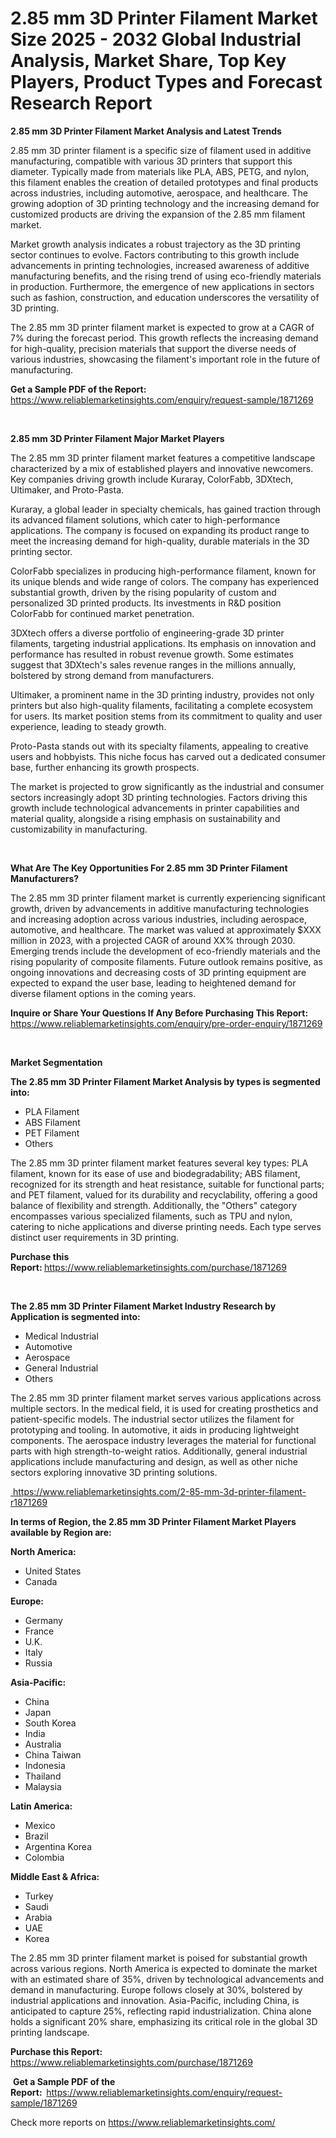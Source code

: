 <p><h1>2.85 mm 3D Printer Filament Market Size 2025 - 2032 Global Industrial Analysis, Market Share, Top Key Players, Product Types and Forecast Research Report</h1></p><p><strong>2.85 mm 3D Printer Filament Market Analysis and Latest Trends</strong></p>
<p><p>2.85 mm 3D printer filament is a specific size of filament used in additive manufacturing, compatible with various 3D printers that support this diameter. Typically made from materials like PLA, ABS, PETG, and nylon, this filament enables the creation of detailed prototypes and final products across industries, including automotive, aerospace, and healthcare. The growing adoption of 3D printing technology and the increasing demand for customized products are driving the expansion of the 2.85 mm filament market.</p><p>Market growth analysis indicates a robust trajectory as the 3D printing sector continues to evolve. Factors contributing to this growth include advancements in printing technologies, increased awareness of additive manufacturing benefits, and the rising trend of using eco-friendly materials in production. Furthermore, the emergence of new applications in sectors such as fashion, construction, and education underscores the versatility of 3D printing.</p><p>The 2.85 mm 3D printer filament market is expected to grow at a CAGR of 7% during the forecast period. This growth reflects the increasing demand for high-quality, precision materials that support the diverse needs of various industries, showcasing the filament's important role in the future of manufacturing.</p></p>
<p><strong>Get a Sample PDF of the Report:&nbsp;</strong> <a href="https://www.reliablemarketinsights.com/enquiry/request-sample/1871269?utm_campaign=2177&utm_medium=2&utm_source=Github&utm_content=ia&utm_term=03042025&utm_id=285-mm-3d-printer-filament">https://www.reliablemarketinsights.com/enquiry/request-sample/1871269</a></p>
<p>&nbsp;</p>
<p><strong>2.85 mm 3D Printer Filament Major Market Players</strong></p>
<p><p>The 2.85 mm 3D printer filament market features a competitive landscape characterized by a mix of established players and innovative newcomers. Key companies driving growth include Kuraray, ColorFabb, 3DXtech, Ultimaker, and Proto-Pasta.</p><p>Kuraray, a global leader in specialty chemicals, has gained traction through its advanced filament solutions, which cater to high-performance applications. The company is focused on expanding its product range to meet the increasing demand for high-quality, durable materials in the 3D printing sector.</p><p>ColorFabb specializes in producing high-performance filament, known for its unique blends and wide range of colors. The company has experienced substantial growth, driven by the rising popularity of custom and personalized 3D printed products. Its investments in R&D position ColorFabb for continued market penetration.</p><p>3DXtech offers a diverse portfolio of engineering-grade 3D printer filaments, targeting industrial applications. Its emphasis on innovation and performance has resulted in robust revenue growth. Some estimates suggest that 3DXtech's sales revenue ranges in the millions annually, bolstered by strong demand from manufacturers.</p><p>Ultimaker, a prominent name in the 3D printing industry, provides not only printers but also high-quality filaments, facilitating a complete ecosystem for users. Its market position stems from its commitment to quality and user experience, leading to steady growth.</p><p>Proto-Pasta stands out with its specialty filaments, appealing to creative users and hobbyists. This niche focus has carved out a dedicated consumer base, further enhancing its growth prospects.</p><p>The market is projected to grow significantly as the industrial and consumer sectors increasingly adopt 3D printing technologies. Factors driving this growth include technological advancements in printer capabilities and material quality, alongside a rising emphasis on sustainability and customizability in manufacturing.</p></p>
<p>&nbsp;</p>
<p><strong>What Are The Key Opportunities For 2.85 mm 3D Printer Filament Manufacturers?</strong></p>
<p><p>The 2.85 mm 3D printer filament market is currently experiencing significant growth, driven by advancements in additive manufacturing technologies and increasing adoption across various industries, including aerospace, automotive, and healthcare. The market was valued at approximately $XXX million in 2023, with a projected CAGR of around XX% through 2030. Emerging trends include the development of eco-friendly materials and the rising popularity of composite filaments. Future outlook remains positive, as ongoing innovations and decreasing costs of 3D printing equipment are expected to expand the user base, leading to heightened demand for diverse filament options in the coming years.</p></p>
<p><strong>Inquire or Share Your Questions If Any Before Purchasing This Report:</strong> <a href="https://www.reliablemarketinsights.com/enquiry/pre-order-enquiry/1871269?utm_campaign=2177&utm_medium=2&utm_source=Github&utm_content=ia&utm_term=03042025&utm_id=285-mm-3d-printer-filament">https://www.reliablemarketinsights.com/enquiry/pre-order-enquiry/1871269</a></p>
<p>&nbsp;</p>
<p><strong>Market Segmentation</strong></p>
<p><strong>The 2.85 mm 3D Printer Filament Market Analysis by types is segmented into:</strong></p>
<p><ul><li>PLA Filament</li><li>ABS Filament</li><li>PET Filament</li><li>Others</li></ul></p>
<p><p>The 2.85 mm 3D printer filament market features several key types: PLA filament, known for its ease of use and biodegradability; ABS filament, recognized for its strength and heat resistance, suitable for functional parts; and PET filament, valued for its durability and recyclability, offering a good balance of flexibility and strength. Additionally, the "Others" category encompasses various specialized filaments, such as TPU and nylon, catering to niche applications and diverse printing needs. Each type serves distinct user requirements in 3D printing.</p></p>
<p><strong>Purchase this Report:&nbsp;</strong><a href="https://www.reliablemarketinsights.com/purchase/1871269?utm_campaign=2177&utm_medium=2&utm_source=Github&utm_content=ia&utm_term=03042025&utm_id=285-mm-3d-printer-filament">https://www.reliablemarketinsights.com/purchase/1871269</a></p>
<p>&nbsp;</p>
<p><strong>The 2.85 mm 3D Printer Filament Market Industry Research by Application is segmented into:</strong></p>
<p><ul><li>Medical Industrial</li><li>Automotive</li><li>Aerospace</li><li>General Industrial</li><li>Others</li></ul></p>
<p><p>The 2.85 mm 3D printer filament market serves various applications across multiple sectors. In the medical field, it is used for creating prosthetics and patient-specific models. The industrial sector utilizes the filament for prototyping and tooling. In automotive, it aids in producing lightweight components. The aerospace industry leverages the material for functional parts with high strength-to-weight ratios. Additionally, general industrial applications include manufacturing and design, as well as other niche sectors exploring innovative 3D printing solutions.</p></p>
<p><a href="https://www.reliablemarketinsights.com/2-85-mm-3d-printer-filament-r1871269?utm_campaign=2177&utm_medium=2&utm_source=Github&utm_content=ia&utm_term=03042025&utm_id=285-mm-3d-printer-filament">&nbsp;https://www.reliablemarketinsights.com/2-85-mm-3d-printer-filament-r1871269</a></p>
<p><strong>In terms of Region, the 2.85 mm 3D Printer Filament Market Players available by Region are:</strong></p>
<p>
    <p> <strong> North America: </strong>
        <ul>
            <li>United States</li>
            <li>Canada</li>
        </ul>
        </p> 
    <p> <strong> Europe: </strong>
        <ul>
            <li>Germany</li>
            <li>France</li>
            <li>U.K.</li>
            <li>Italy</li>
            <li>Russia</li>
        </ul>
        </p> 
    <p> <strong> Asia-Pacific: </strong>
        <ul>
            <li>China</li>
            <li>Japan</li>
            <li>South Korea</li>
            <li>India</li>
            <li>Australia</li>
            <li>China Taiwan</li>
            <li>Indonesia</li>
            <li>Thailand</li>
            <li>Malaysia</li>
        </ul>
        </p> 
    <p> <strong> Latin America: </strong>
        <ul>
            <li>Mexico</li>
            <li>Brazil</li>
            <li>Argentina Korea</li>
            <li>Colombia</li>
        </ul>
        </p> 
    <p> <strong> Middle East & Africa: </strong>
        <ul>
            <li>Turkey</li>
            <li>Saudi</li>
            <li>Arabia</li>
            <li>UAE</li>
            <li>Korea</li>
        </ul>
    </p>
    </p>
<p><p>The 2.85 mm 3D printer filament market is poised for substantial growth across various regions. North America is expected to dominate the market with an estimated share of 35%, driven by technological advancements and demand in manufacturing. Europe follows closely at 30%, bolstered by industrial applications and innovation. Asia-Pacific, including China, is anticipated to capture 25%, reflecting rapid industrialization. China alone holds a significant 20% share, emphasizing its critical role in the global 3D printing landscape.</p></p>
<p><strong>Purchase this Report: </strong><a href="https://www.reliablemarketinsights.com/purchase/1871269?utm_campaign=2177&utm_medium=2&utm_source=Github&utm_content=ia&utm_term=03042025&utm_id=285-mm-3d-printer-filament">https://www.reliablemarketinsights.com/purchase/1871269</a></p>
<p>&nbsp;<strong>Get a Sample PDF of the Report:&nbsp;&nbsp;</strong><a href="https://www.reliablemarketinsights.com/enquiry/request-sample/1871269?utm_campaign=2177&utm_medium=2&utm_source=Github&utm_content=ia&utm_term=03042025&utm_id=285-mm-3d-printer-filament">https://www.reliablemarketinsights.com/enquiry/request-sample/1871269</a></p>
<p><strong></strong></p>
<p>Check more reports on <a href="https://www.reliablemarketinsights.com/?utm_campaign=2177&utm_medium=2&utm_source=Github&utm_content=ia&utm_term=03042025&utm_id=285-mm-3d-printer-filament">https://www.reliablemarketinsights.com/</a></p>